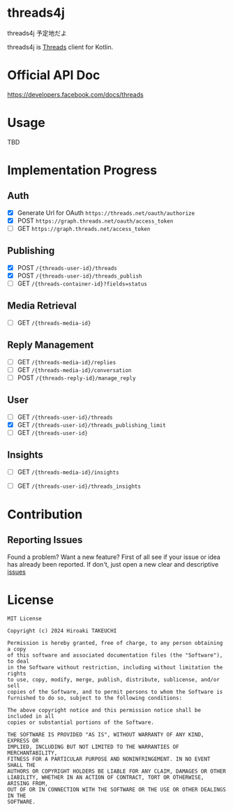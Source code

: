 # threads4j

threads4j 予定地だよ

threads4j is [Threads](https://threads.net/) client for Kotlin.

# Official API Doc

https://developers.facebook.com/docs/threads

# Usage

TBD


# Implementation Progress

## Auth

- [x] Generate Url for OAuth `https://threads.net/oauth/authorize`
- [x] POST `https://graph.threads.net/oauth/access_token`
- [ ] GET `https://graph.threads.net/access_token`

## Publishing

- [x] POST `/{threads-user-id}/threads`
- [x] POST `/{threads-user-id}/threads_publish`
- [ ] GET `/{threads-container-id}?fields=status`

## Media Retrieval

- [ ] GET `/{threads-media-id}`

## Reply Management

- [ ] GET `/{threads-media-id}/replies`
- [ ] GET `/{threads-media-id}/conversation`
- [ ] POST `/{threads-reply-id}/manage_reply`

## User

- [ ] GET `/{threads-user-id}/threads`
- [x] GET `/{threads-user-id}/threads_publishing_limit`
- [ ] GET `/{threads-user-id}`

## Insights

- [ ] GET `/{threads-media-id}/insights`
- [ ] GET `/{threads-user-id}/threads_insights`


# Contribution

## Reporting Issues

Found a problem? 
Want a new feature? 
First of all see if your issue or idea has already been reported. 
If don't, just open a new clear and descriptive [issues](https://github.com/takke/threads4j/issues)

# License

```
MIT License

Copyright (c) 2024 Hiroaki TAKEUCHI

Permission is hereby granted, free of charge, to any person obtaining a copy
of this software and associated documentation files (the "Software"), to deal
in the Software without restriction, including without limitation the rights
to use, copy, modify, merge, publish, distribute, sublicense, and/or sell
copies of the Software, and to permit persons to whom the Software is
furnished to do so, subject to the following conditions:

The above copyright notice and this permission notice shall be included in all
copies or substantial portions of the Software.

THE SOFTWARE IS PROVIDED "AS IS", WITHOUT WARRANTY OF ANY KIND, EXPRESS OR
IMPLIED, INCLUDING BUT NOT LIMITED TO THE WARRANTIES OF MERCHANTABILITY,
FITNESS FOR A PARTICULAR PURPOSE AND NONINFRINGEMENT. IN NO EVENT SHALL THE
AUTHORS OR COPYRIGHT HOLDERS BE LIABLE FOR ANY CLAIM, DAMAGES OR OTHER
LIABILITY, WHETHER IN AN ACTION OF CONTRACT, TORT OR OTHERWISE, ARISING FROM,
OUT OF OR IN CONNECTION WITH THE SOFTWARE OR THE USE OR OTHER DEALINGS IN THE
SOFTWARE.
```
